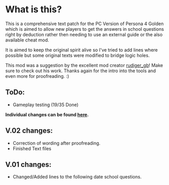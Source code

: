 # What is this?

This is a comprehensive text patch for the PC Version of Persona 4 Golden which is aimed to allow new players to get the answers in school questions right by deduction rather then needing to use an external guide or the also available cheat mod.

It is aimed to keep the original spirit alive so I've tried to add lines where possible but some  original texts were modified to bridge logic holes. 

This mod was a suggestion by the excellent mod creator [rudiger_gb](https://gamebanana.com/members/1491857)! Make sure to check out his work. Thanks again for the intro into the tools and even more for proofreading. :) 

## ToDo:
* Gameplay testing (19/35 Done)

**Individual changes can be found [here](CHANGES.md).**

## V.02 changes:
- Correction of wording after proofreading.
- Finished Text files

## V.01 changes:
- Changed/Added lines to the following date school questions. 


